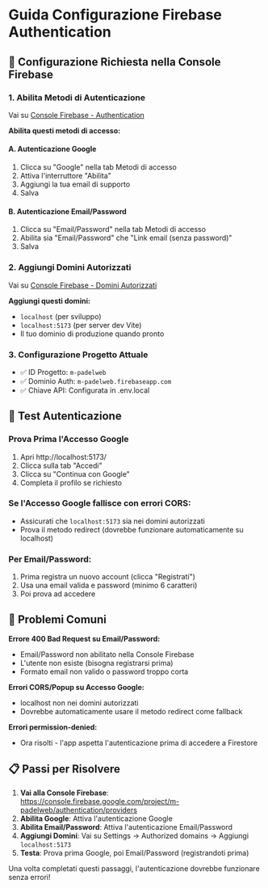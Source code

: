 # Guida Configurazione Firebase Authentication

## 🔧 Configurazione Richiesta nella Console Firebase

### 1. Abilita Metodi di Autenticazione

Vai su [Console Firebase - Authentication](https://console.firebase.google.com/project/m-padelweb/authentication/providers)

**Abilita questi metodi di accesso:**

#### A. Autenticazione Google

1. Clicca su "Google" nella tab Metodi di accesso
2. Attiva l'interruttore "Abilita"
3. Aggiungi la tua email di supporto
4. Salva

#### B. Autenticazione Email/Password

1. Clicca su "Email/Password" nella tab Metodi di accesso
2. Abilita sia "Email/Password" che "Link email (senza password)"
3. Salva

### 2. Aggiungi Domini Autorizzati

Vai su [Console Firebase - Domini Autorizzati](https://console.firebase.google.com/project/m-padelweb/authentication/settings)

**Aggiungi questi domini:**

- `localhost` (per sviluppo)
- `localhost:5173` (per server dev Vite)
- Il tuo dominio di produzione quando pronto

### 3. Configurazione Progetto Attuale

- ✅ ID Progetto: `m-padelweb`
- ✅ Dominio Auth: `m-padelweb.firebaseapp.com`
- ✅ Chiave API: Configurata in .env.local

## 🧪 Test Autenticazione

### Prova Prima l'Accesso Google

1. Apri http://localhost:5173/
2. Clicca sulla tab "Accedi"
3. Clicca su "Continua con Google"
4. Completa il profilo se richiesto

### Se l'Accesso Google fallisce con errori CORS:

- Assicurati che `localhost:5173` sia nei domini autorizzati
- Prova il metodo redirect (dovrebbe funzionare automaticamente su localhost)

### Per Email/Password:

1. Prima registra un nuovo account (clicca "Registrati")
2. Usa una email valida e password (minimo 6 caratteri)
3. Poi prova ad accedere

## 🐛 Problemi Comuni

**Errore 400 Bad Request su Email/Password:**

- Email/Password non abilitato nella Console Firebase
- L'utente non esiste (bisogna registrarsi prima)
- Formato email non valido o password troppo corta

**Errori CORS/Popup su Accesso Google:**

- localhost non nei domini autorizzati
- Dovrebbe automaticamente usare il metodo redirect come fallback

**Errori permission-denied:**

- Ora risolti - l'app aspetta l'autenticazione prima di accedere a Firestore

## 📋 Passi per Risolvere

1. **Vai alla Console Firebase**: https://console.firebase.google.com/project/m-padelweb/authentication/providers
2. **Abilita Google**: Attiva l'autenticazione Google
3. **Abilita Email/Password**: Attiva l'autenticazione Email/Password
4. **Aggiungi Domini**: Vai su Settings → Authorized domains → Aggiungi `localhost:5173`
5. **Testa**: Prova prima Google, poi Email/Password (registrandoti prima)

Una volta completati questi passaggi, l'autenticazione dovrebbe funzionare senza errori!
